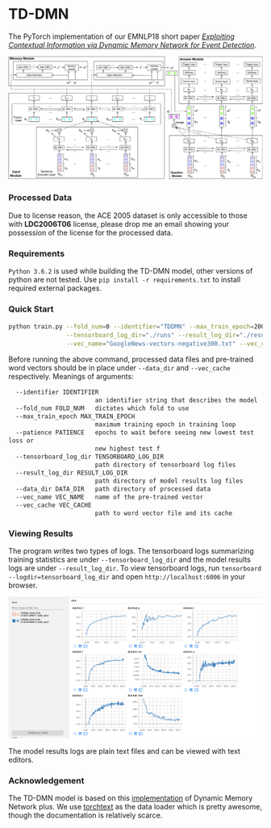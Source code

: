 # TD-DMN

The PyTorch implementation of our EMNLP18 short paper [*Exploiting Contextual
Information via Dynamic Memory Network for Event Detection*](https://liushaobo.me/assets/pdf/emnlp18.pdf).

![The detailed TD-DMN model](./figures/detailed.jpg)

### Processed Data
Due to license reason, the ACE 2005 dataset is only accessible to those with **LDC2006T06** license,
please drop me an email showing your possession of the license for the processed data.

### Requirements
``Python 3.6.2`` is used while building the TD-DMN model, other versions of python are not tested.
Use ``pip install -r requirements.txt`` to install required external packages.

### Quick Start
```bash
python train.py --fold_num=0 --identifier="TDDMN" --max_train_epoch=200 --patience=96 \
                --tensorboard_log_dir="./runs" --result_log_dir="./results" --data_dir="./data" \
                --vec_name="GoogleNews-vectors-negative300.txt" --vec_cache=".vector_cache/"
 ```
 
 Before running the above command, processed data files and pre-trained word vectors should be in place under
 ``--data_dir`` and ``--vec_cache`` respectively. Meanings of arguments:
 
```
  --identifier IDENTIFIER
                        an identifier string that describes the model
  --fold_num FOLD_NUM   dictates which fold to use
  --max_train_epoch MAX_TRAIN_EPOCH
                        maximum training epoch in training loop
  --patience PATIENCE   epochs to wait before seeing new lowest test loss or
                        new highest test f
  --tensorboard_log_dir TENSORBOARD_LOG_DIR
                        path directory of tensorboard log files
  --result_log_dir RESULT_LOG_DIR
                        path directory of model results log files
  --data_dir DATA_DIR   path directory of processed data
  --vec_name VEC_NAME   name of the pre-trained vector
  --vec_cache VEC_CACHE
                        path to word vector file and its cache
```
### Viewing Results
The program writes two types of logs. The tensorboard logs summarizing training statistics are under 
``--tensorboard_log_dir`` and the model results logs are under ``--result_log_dir``. To view tensorboard
logs, run ``tensorboard --logdir=tensorboard_log_dir`` and open ``http://localhost:6006`` in your browser. 

![Tensorboard result](./figures/tensorboard_result.png)

The model results logs are plain text files and can be viewed with text editors.


### Acknowledgement
The TD-DMN model is based on this [implementation](https://github.com/dandelin/Dynamic-memory-networks-plus-Pytorch) 
of Dynamic Memory Network plus. We use [torchtext](https://github.com/pytorch/text) as the data loader which is
pretty awesome, though the documentation is relatively scarce.